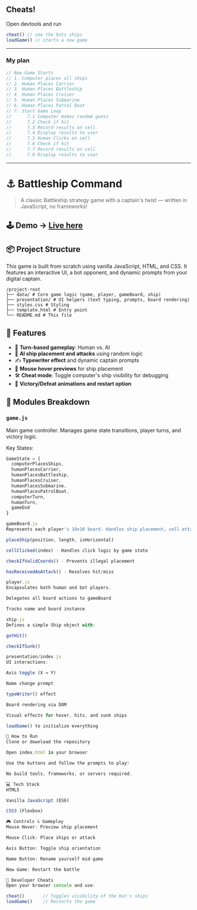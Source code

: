 ## Cheats! 
Open devtools and run 
```js
cheat() // see the bots ships
loadGame() // starts a new game
```

---

### My plan
```js
// New Game Starts
// 1. Computer places all ships
// 2. Human Places Carrier
// 3. Human Places Battleship
// 4. Human Places Cruiser
// 5. Human Places Submarine
// 6. Human Places Patrol Boat
// 7. Start Game Loop
//      7.1 Computer makes random guess
//      7.2 Check if hit
//      7.3 Record results on cell
//      7.4 Display results to user
//      7.5 Human Clicks on cell
//      7.6 Check if hit
//      7.7 Record results on cell
//      7.8 Display results to user
```

---

# ⚓ Battleship Command

> A classic Battleship strategy game with a captain's twist — written in JavaScript, no frameworks!

## 🕹️ Demo -> [Live here](jomcbob.github.io/battleship)

## 📦 Project Structure

This game is built from scratch using vanilla JavaScript, HTML, and CSS. It features an interactive UI, a bot opponent, and dynamic prompts from your digital captain.

```
/project-root
├── data/ # Core game logic (game, player, gameBoard, ship)
├── presentation/ # UI helpers (text typing, prompts, board rendering)
├── styles.css # Styling
├── template.html # Entry point
└── README.md # This file
```


## 🚢 Features

- 🎯 **Turn-based gameplay**: Human vs. AI  
- 🧠 **AI ship placement and attacks** using random logic  
- ✍️ **Typewriter effect** and dynamic captain prompts  
- 🧭 **Mouse hover previews** for ship placement  
- 🛠️ **Cheat mode**: Toggle computer's ship visibility for debugging  
- 🎉 **Victory/Defeat animations and restart option**  

## 🧩 Modules Breakdown

### `game.js`

Main game controller. Manages game state transitions, player turns, and victory logic.

Key States:
```js
GameState = {
  computerPlacesShips,
  humanPlacesCarrier,
  humanPlacesBattleship,
  humanPlacesCruiser,
  humanPlacesSubmarine,
  humanPlacesPatrolBoat,
  computerTurn,
  humanTurn,
  gameEnd
}

gameBoard.js
Represents each player's 10x10 board. Handles ship placement, cell attacks, and hover logic.

placeShip(position, length, isHorizontal)

cellClicked(index) - Handles click logic by game state

checkIfValidCoords() - Prevents illegal placement

hasReceivedAnAttack() - Resolves hit/miss

player.js
Encapsulates both human and bot players.

Delegates all board actions to gameBoard

Tracks name and board instance

ship.js
Defines a simple Ship object with:

gotHit()

checkIfSunk()

presentation/index.js
UI interactions:

Axis toggle (X ↔ Y)

Name change prompt

typeWriter() effect

Board rendering via DOM

Visual effects for hover, hits, and sunk ships

loadGame() to initialize everything

🔧 How to Run
Clone or download the repository

Open index.html in your browser

Use the buttons and follow the prompts to play!

No build tools, frameworks, or servers required.

💻 Tech Stack
HTML5

Vanilla JavaScript (ES6)

CSS3 (Flexbox)

🎮 Controls & Gameplay
Mouse Hover: Preview ship placement

Mouse Click: Place ships or attack

Axis Button: Toggle ship orientation

Name Button: Rename yourself mid-game

New Game: Restart the battle

🧙 Developer Cheats
Open your browser console and use:

cheat()       // Toggles visibility of the bot's ships
loadGame()    // Restarts the game
